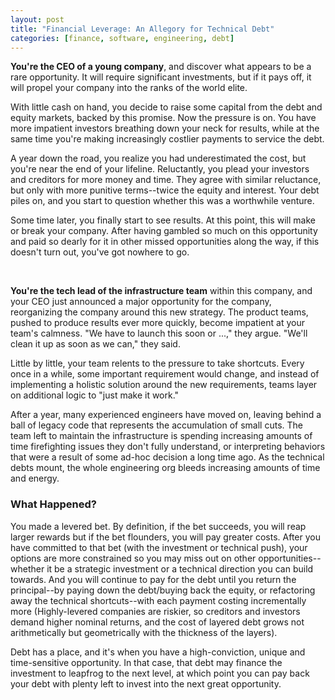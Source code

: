 ```yaml
---
layout: post
title: "Financial Leverage: An Allegory for Technical Debt"
categories: [finance, software, engineering, debt]
---
```

__You're the CEO of a young company__, and discover what appears to be a rare opportunity. It will require significant investments, but if it pays off, it will propel your company into the ranks of the world elite.

With little cash on hand, you decide to raise some capital from the debt and equity markets, backed by this promise. Now the pressure is on. You have more impatient investors breathing down your neck for results, while at the same time you're making increasingly costlier payments to service the debt.

A year down the road, you realize you had underestimated the cost, but you're near the end of your lifeline. Reluctantly, you plead your investors and creditors for more money and time. They agree with similar reluctance, but only with more punitive terms--twice the equity and interest. Your debt piles on, and you start to question whether this was a worthwhile venture.

Some time later, you finally start to see results. At this point, this will make or break your company. After having gambled so much on this opportunity and paid so dearly for it in other missed opportunities along the way, if this doesn't turn out, you've got nowhere to go.

<br />

__You're the tech lead of the infrastructure team__ within this company, and your CEO just announced a major opportunity for the company, reorganizing the company around this new strategy. The product teams, pushed to produce results ever more quickly, become impatient at your team's calmness. "We have to launch this soon or ...," they argue. "We'll clean it up as soon as we can," they said.

Little by little, your team relents to the pressure to take shortcuts. Every once in a while, some important requirement would change, and instead of implementing a holistic solution around the new requirements, teams layer on additional logic to "just make it work."

After a year, many experienced engineers have moved on, leaving behind a ball of legacy code that represents the accumulation of small cuts. The team left to maintain the infrastructure is spending increasing amounts of time firefighting issues they don't fully understand, or interpreting behaviors that were a result of some ad-hoc decision a long time ago. As the technical debts mount, the whole engineering org bleeds increasing amounts of time and energy.

### What Happened?

You made a levered bet. By definition, if the bet succeeds, you will reap larger rewards but if the bet flounders, you will pay greater costs. After you have committed to that bet (with the investment or technical push), your options are more constrained so you may miss out on other opportunities--whether it be a strategic investment or a technical direction you can build towards. And you will continue to pay for the debt until you return the principal--by paying down the debt/buying back the equity, or refactoring away the technical shortcuts--with each payment costing incrementally more (Highly-levered companies are riskier, so creditors and investors demand higher nominal returns, and the cost of layered debt grows not arithmetically but geometrically with the thickness of the layers).

Debt has a place, and it's when you have a high-conviction, unique and time-sensitive opportunity. In that case, that debt may finance the investment to leapfrog to the next level, at which point you can pay back your debt with plenty left to invest into the next great opportunity.
